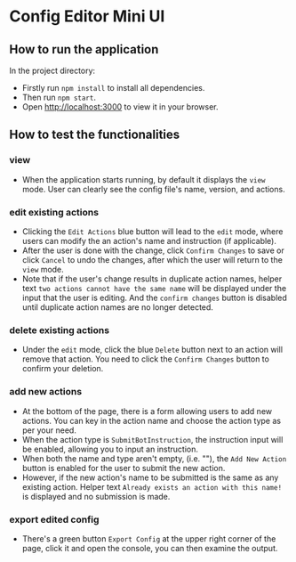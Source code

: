 # Config Editor Mini UI

## How to run the application

In the project directory:

- Firstly run `npm install` to install all dependencies.
- Then run `npm start`.
- Open [http://localhost:3000](http://localhost:3000) to view it in your browser.

## How to test the functionalities

### view
- When the application starts running, by default it displays the `view` mode. User can clearly see the config file's name, version, and actions.

### edit existing actions
- Clicking the `Edit Actions` blue button will lead to the `edit` mode, where users can modify the an action's name and instruction (if applicable). 
- After the user is done with the change, click `Confirm Changes` to save or click `Cancel` to undo the changes, after which the user will return to the `view` mode.
- Note that if the user's change results in duplicate action names, helper text `two actions cannot have the same name` will be displayed under the input that the user is editing. And the `confirm changes` button is disabled until duplicate action names are no longer detected.

### delete existing actions
- Under the `edit` mode, click the blue `Delete` button next to an action will remove that action. You need to click the `Confirm Changes` button to confirm your deletion.

### add new actions
- At the bottom of the page, there is a form allowing users to add new actions. You can key in the action name and choose the action type as per your need. 
- When the action type is `SubmitBotInstruction`, the instruction input will be enabled, allowing you to input an instruction.
- When both the name and type aren't empty, (i.e. ""), the `Add New Action` button is enabled for the user to submit the new action.
- However, if the new action's name to be submitted is the same as any existing action. Helper text `Already exists an action with this name!` is displayed and no submission is made.

### export edited config
- There's a green button `Export Config` at the upper right corner of the page, click it and open the console, you can then examine the output.



